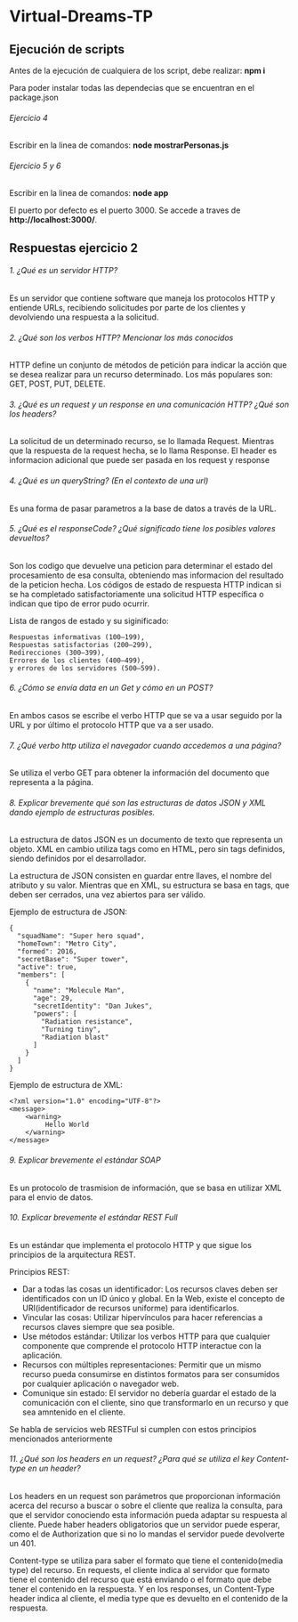 # Virtual-Dreams-TP

## Ejecución de scripts
Antes de la ejecución de cualquiera de los script, debe realizar: 
**npm i**

Para poder instalar todas las dependecias que se encuentran en el package.json 

###### Ejercicio 4
Escribir en la linea de comandos:
**node mostrarPersonas.js**

###### Ejercicio 5 y 6
Escribir en la linea de comandos:
**node app**

El puerto por defecto es el puerto 3000. Se accede a traves de **http://localhost:3000/**.

## Respuestas ejercicio 2
###### 1.	¿Qué es un servidor HTTP?
Es un servidor que contiene software que maneja los protocolos HTTP y entiende URLs, recibiendo solicitudes por parte de los clientes y devolviendo una respuesta a la solicitud.

###### 2.	¿Qué son los verbos HTTP? Mencionar los más conocidos
HTTP define un conjunto de métodos de petición para indicar la acción que se desea realizar para un recurso determinado.
Los más populares son: GET, POST, PUT, DELETE.

###### 3.	¿Qué es un request y un response en una comunicación HTTP? ¿Qué son los headers?
La solicitud de un determinado recurso, se lo llamada Request. Mientras que la respuesta de la request hecha, se lo llama Response.
El header es informacion adicional que puede ser pasada en los request y response 

###### 4.	¿Qué es un queryString? (En el contexto de una url)
Es una forma de pasar parametros a la base de datos a través de la URL.

###### 5.	¿Qué es el responseCode? ¿Qué significado tiene los posibles valores devueltos?
Son los codigo que devuelve una peticion para determinar el estado del procesamiento de esa consulta, obteniendo mas informacion del resultado de la peticion hecha.
Los códigos de estado de respuesta HTTP indican si se ha completado satisfactoriamente una solicitud HTTP específica o indican que tipo de error pudo ocurrir.

Lista de rangos de estado y su siginificado:

	Respuestas informativas (100–199),
	Respuestas satisfactorias (200–299),
	Redirecciones (300–399),
	Errores de los clientes (400–499),
	y errores de los servidores (500–599).

###### 6.	¿Cómo se envía data en un Get y cómo en un POST?
En ambos casos se escribe el verbo HTTP que se va a usar seguido por la URL y por último el protocolo HTTP que va a ser usado.

###### 7.	¿Qué verbo http utiliza el navegador cuando accedemos a una página?
Se utiliza el verbo GET para obtener la información del documento que representa a la página.

###### 8.	Explicar brevemente qué son las estructuras de datos JSON y XML dando ejemplo de estructuras posibles.
La estructura de datos JSON es un documento de texto que representa un objeto. XML en cambio utiliza tags como en HTML, pero sin tags definidos, siendo definidos por el desarrollador.

La estructura de JSON consisten en guardar entre llaves, el nombre del atributo y su valor. Mientras que en XML, su estructura se basa en tags, que deben ser cerrados, una vez abiertos para ser válido. 

Ejemplo de estructura de JSON:

```
{
  "squadName": "Super hero squad",
  "homeTown": "Metro City",
  "formed": 2016,
  "secretBase": "Super tower",
  "active": true,
  "members": [
    {
      "name": "Molecule Man",
      "age": 29,
      "secretIdentity": "Dan Jukes",
      "powers": [
        "Radiation resistance",
        "Turning tiny",
        "Radiation blast"
      ]
    }
  ]
}
```
Ejemplo de estructura de XML:
```
<?xml version="1.0" encoding="UTF-8"?>
<message>
    <warning>
         Hello World
    </warning>
</message>
```

###### 9.	Explicar brevemente el estándar SOAP
Es un protocolo de trasmision de información, que se basa en utilizar XML para el envio de datos.

###### 10.	Explicar brevemente el estándar REST Full
Es un estándar que implementa el protocolo HTTP y que sigue los principios de la arquitectura REST.

Principios REST:

- Dar a todas las cosas un identificador: Los recursos claves deben ser identificados con un ID único y global. En la Web, existe el concepto de URI(identificador de recursos uniforme) para identificarlos.
- Vincular las cosas: Utilizar hipervínculos para hacer referencias a recursos claves siempre que sea posible.
- Use métodos estándar: Utilizar los verbos HTTP para que cualquier componente que comprende el protocolo HTTP interactue con la aplicación.
- Recursos con múltiples representaciones: Permitir que un mismo recurso pueda consumirse en distintos formatos para ser consumidos por cualquier aplicación o navegador web.
- Comunique sin estado: El servidor no debería guardar el estado de la comunicación con el cliente, sino que transformarlo en un recurso y que sea amntenido en el cliente.

Se habla de servicios web RESTFul si cumplen con estos principios mencionados anteriormente

###### 11.	¿Qué son los headers en un request? ¿Para qué se utiliza el key Content-type en un header?
Los headers en un request son parámetros que proporcionan información acerca del recurso a buscar o sobre el cliente que realiza la consulta, para que el servidor conociendo esta información pueda adaptar su respuesta al cliente. Puede haber headers obligatorios que un servidor puede esperar, como el de Authorization que si no lo mandas el servidor puede devolverte un 401.

Content-type se utiliza para saber el formato que tiene el contenido(media type) del recurso. En requests, el cliente indica al servidor que formato tiene el contenido del recurso que está enviando o el formato que debe tener el contenido en la respuesta. Y en los responses, un Content-Type header indica al cliente, el media type que es devuelto en el contenido de la respuesta.
